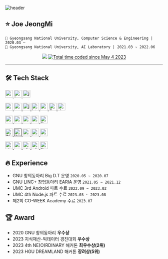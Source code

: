 ![header](https://capsule-render.vercel.app/api?type=waving&color=16de46&height=180&section=header&text=🍀%20Android%20Developer&fontSize=40&fontColor=ffffff&animation=fadeIn&fontAlignY=36)

## ⭐ Joe JeongMi
```
🏫 Gyeongsang National University, Computer Science & Engineering | 2020.03 ~
🥼 Gyeongsang National University, AI Laboratory | 2021.03 ~ 2022.06
```

<div align=center>
<a href="https://hits.seeyoufarm.com"><img src="https://hits.seeyoufarm.com/api/count/incr/badge.svg?url=https%3A%2F%2Fgithub.com%2Fjung0115&count_bg=%233DDC84&title_bg=%238DA497&icon=icloud.svg&icon_color=%23ECECEC&title=jmi&edge_flat=false"/></a>
<a href="https://wakatime.com/@e4fae065-b841-4d46-aa62-c4596ce276b8"><img src="https://wakatime.com/badge/user/e4fae065-b841-4d46-aa62-c4596ce276b8.svg" alt="Total time coded since May 4 2023" /></a>
</div>

---

## 🛠️ Tech Stack
<div align="left">
 
<a href="https://developer.android.com" target="_blank" rel="noreferrer"> <img src="http://img.shields.io/badge/-Android_Studio-3DDC84?style=for-the-badge&logo=Android%20Studio&logoColor=white" alt="android" height="24"/> </a> <!-- 안드로이드 -->
<a href="https://kotlinlang.org" target="_blank" rel="noreferrer"> <img src="http://img.shields.io/badge/-Kotlin-7f52ff?style=for-the-badge&logo=Kotlin&logoColor=white" alt="kotlin" height="24"/> </a> <!-- Kotlin -->
<a href="https://www.java.com" target="_blank" rel="noreferrer"> <img src="https://img.shields.io/badge/java-007396?style=for-the-badge&logo=java&logoColor=white" alt="java" height="24"/> </a> <!-- Java -->

<a href="https://reactnative.dev/" target="_blank" rel="noreferrer"> <img src="https://img.shields.io/badge/react_native-282C34?style=for-the-badge&logo=react&logoColor=#61DAFB" alt="reactnative" height="24"/> </a> <!-- ReactNative -->
<a href="https://reactjs.org/" target="_blank" rel="noreferrer"> <img src="https://img.shields.io/badge/react-61DAFB?style=for-the-badge&logo=react&logoColor=black" alt="react" height="24"/> </a> <!--React -->
<a href="https://developer.mozilla.org/en-US/docs/Web/JavaScript" target="_blank" rel="noreferrer"> <img src="http://img.shields.io/badge/-Javascript-f7e018?style=for-the-badge&logo=javascript&logoColor=black" alt="javascript" height="24"/> </a> <!-- JavaScript -->
<a href="https://www.w3.org/html/" target="_blank" rel="noreferrer"> <img src="http://img.shields.io/badge/-HTML5-f06529?style=for-the-badge&logo=HTML5&logoColor=white" alt="html5" height="24"/> </a> <!-- HTML -->
<a href="https://www.w3schools.com/css/" target="_blank" rel="noreferrer"> <img src="http://img.shields.io/badge/-CSS3-1572b6?style=for-the-badge&logo=CSS3" alt="css3" height="24"/> </a> <!-- CSS -->
<a href="https://flutter.dev" target="_blank" rel="noreferrer"> <img src="https://img.shields.io/badge/flutter-02569B?style=for-the-badge&logo=flutter&logoColor=white" alt="flutter" height="24"/> </a> <!-- Flutter -->
<a href="https://dart.dev" target="_blank" rel="noreferrer"> <img src="https://img.shields.io/badge/dart-0175C2?style=for-the-badge&logo=dart&logoColor=white" alt="dart" height="24"/> </a> <!-- Dart -->

<a href="https://nodejs.org" target="_blank" rel="noreferrer"> <img src="http://img.shields.io/badge/-Node.js-333?style=for-the-badge&logo=Node.js" alt="nodejs" height="24"/> </a> <!-- Node.js -->
<a href="https://www.postgresql.org/" target="_blank" rel="noreferrer"> <img src="http://img.shields.io/badge/PostgreSQL-4169E1?style=for-the-badge&logo=postgresql&logoColor=white" alt="postgresql" height="24"/> </a> <!-- PostgreSQL -->
<a href="https://www.mysql.com/" target="_blank" rel="noreferrer"> <img src="https://img.shields.io/badge/MySQL-4479A1?style=for-the-badge&logo=MySQL&logoColor=white" alt="mysql" height="24"/> </a> <!-- MySQL -->
<a href="https://mariadb.org/" target="_blank" rel="noreferrer"> <img src="https://img.shields.io/badge/mariaDB-003545?style=for-the-badge&logo=mariaDB&logoColor=white" alt="mariadb" height="24"/> </a> <!-- MariaDB -->
<a href="https://firebase.google.com/" target="_blank" rel="noreferrer"> <img src="http://img.shields.io/badge/-Firebase-2C384A?style=for-the-badge&logo=firebase" alt="firebase" height="24"/> </a> <!-- Firebase -->

<a href="https://threejs.org/" target="_blank" rel="noreferrer"> <img src="http://img.shields.io/badge/-Three.js-000000?style=for-the-badge&logo=threedotjs" alt="Three.js" height="24"/> </a> <!-- Three.js -->
<a href="" target="_blank" rel="noreferrer"> <img src="https://img.shields.io/badge/YOLO-00FFFF?style=for-the-badge&logo=YOLO&logoColor=black" alt="dart" height="24"/> </a> <!-- YOLO -->
<a href="https://opencv.org/" target="_blank" rel="noreferrer"> <img src="https://img.shields.io/badge/OpenCV-5C3EE8?style=for-the-badge&logo=opencv&logoColor=white" alt="opencv" height="24"/> </a> <!-- OpenCV -->
<a href="https://www.tensorflow.org" target="_blank" rel="noreferrer"> <img src="https://img.shields.io/badge/tensorflow-FF6F00?style=for-the-badge&logo=tensorflow&logoColor=white" alt="tensorflow" height="24"/> </a> <!-- TensorFolw -->
<a href="https://www.python.org" target="_blank" rel="noreferrer"> <img src="http://img.shields.io/badge/-Python-3776ab?style=for-the-badge&logo=Python&logoColor=white" alt="python" height="24"/> </a> <!-- Python -->

<a href="https://code.visualstudio.com/" target="_blank" rel="noreferrer"> <img src="http://img.shields.io/badge/visual_studio_code-007ACC?style=for-the-badge&logo=visualstudiocode&logoColor=white" alt="visualstudiocode" height="24"/> </a> <!-- VS code -->
<a href="https://www.cprogramming.com/" target="_blank" rel="noreferrer"> <img src="http://img.shields.io/badge/c-A8B9CC?style=for-the-badge&logo=c&logoColor=black" alt="c" height="24"/> </a> <!-- C언어 -->
<a href="https://git-scm.com/" target="_blank" rel="noreferrer"> <img src="http://img.shields.io/badge/-Git-f05032?style=for-the-badge&logo=Git&logoColor=white" alt="git" height="24"/> </a> <!-- Git -->
<a href="https://github.com/" target="_blank" rel="noreferrer"> <img src="http://img.shields.io/badge/-Github-181717?style=for-the-badge&logo=Github&logoColor=white" alt="github" height="24"/> </a> <!-- Github -->
<a href="https://www.figma.com/" target="_blank" rel="noreferrer"> <img src="http://img.shields.io/badge/figma-F24E1E?style=for-the-badge&logo=figma&logoColor=white" alt="figma" height="24"/> </a> <!-- Figma -->

</div>

## 🔥 Experience
- GNU 창의동아리 Big D.T 운영 `2020.05 ~ 2020.07`
- GNU LINC+ 창업동아리 EARIA 운영 `2021.05 ~ 2021.12`
- UMC 3rd Android 파트 수료 `2022.09 ~ 2023.02`
- UMC 4th Node.js 파트 수료 `2023.03 ~ 2023.08`
- 제2회 CO-WEEK Academy 수료 `2023.07`

## 🏆 Award
- 2020 GNU 창의동아리 **우수상**
- 2023 지식재산-빅데이터 경진대회 **우수상**
- 2023 4th NE(O)RDINARY 해커톤 **최우수상(2위)**
- 2023 HGU DREAMLAND 해커톤 **장려상(5위)**

<!--https://simpleicons.org/-->
